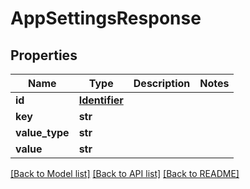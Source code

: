 # AppSettingsResponse


## Properties
Name | Type | Description | Notes
------------ | ------------- | ------------- | -------------
**id** | [**Identifier**](Identifier.md) |  | 
**key** | **str** |  | 
**value_type** | **str** |  | 
**value** | **str** |  | 

[[Back to Model list]](../README.md#documentation-for-models) [[Back to API list]](../README.md#documentation-for-api-endpoints) [[Back to README]](../README.md)


